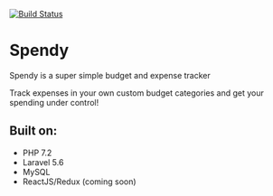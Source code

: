 [![Build Status](https://travis-ci.org/rosstafarian/spendy.svg?branch=master)](https://travis-ci.org/rosstafarian/spendy)

# Spendy

Spendy is a super simple budget and expense tracker

Track expenses in your own custom budget categories and get your spending under control!

## Built on:

* PHP 7.2
* Laravel 5.6
* MySQL
* ReactJS/Redux (coming soon)
